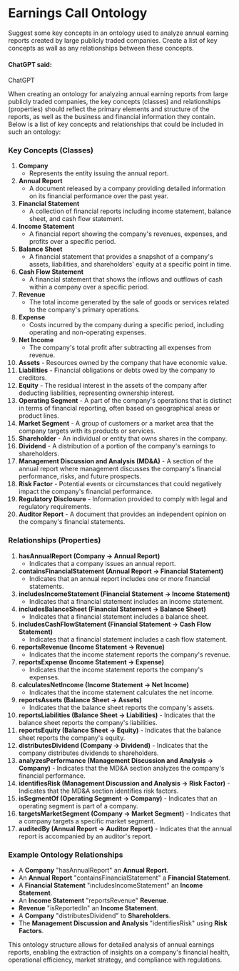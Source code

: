 # Earnings Call Ontology

Suggest some key concepts in an ontology used to analyze annual earning reports created by large publicly traded companies. Create a list of key concepts as wall as any relationships between these concepts.

#### ChatGPT said:

ChatGPT

When creating an ontology for analyzing annual earning reports from large publicly traded companies, the key concepts (classes) and relationships (properties) should reflect the primary elements and structure of the reports, as well as the business and financial information they contain. Below is a list of key concepts and relationships that could be included in such an ontology:

### Key Concepts (Classes)

1.  **Company**
    -   Represents the entity issuing the annual report.
2.  **Annual Report**
    -   A document released by a company providing detailed information on its financial performance over the past year.
3.  **Financial Statement**
    -   A collection of financial reports including income statement, balance sheet, and cash flow statement.
4.  **Income Statement**
    -   A financial report showing the company's revenues, expenses, and profits over a specific period.
5.  **Balance Sheet**
    -   A financial statement that provides a snapshot of a company's assets, liabilities, and shareholders' equity at a specific point in time.
6.  **Cash Flow Statement**
    -   A financial statement that shows the inflows and outflows of cash within a company over a specific period.
7.  **Revenue**
    -   The total income generated by the sale of goods or services related to the company's primary operations.
8.  **Expense**
    -   Costs incurred by the company during a specific period, including operating and non-operating expenses.
9.  **Net Income**
    -   The company's total profit after subtracting all expenses from revenue.
10.  **Assets**
    -   Resources owned by the company that have economic value.
11.  **Liabilities**
    -   Financial obligations or debts owed by the company to creditors.
12.  **Equity**
    -   The residual interest in the assets of the company after deducting liabilities, representing ownership interest.
13.  **Operating Segment**
    -   A part of the company's operations that is distinct in terms of financial reporting, often based on geographical areas or product lines.
14.  **Market Segment**
    -   A group of customers or a market area that the company targets with its products or services.
15.  **Shareholder**
    -   An individual or entity that owns shares in the company.
16.  **Dividend**
    -   A distribution of a portion of the company's earnings to shareholders.
17.  **Management Discussion and Analysis (MD&A)**
    -   A section of the annual report where management discusses the company's financial performance, risks, and future prospects.
18.  **Risk Factor**
    -   Potential events or circumstances that could negatively impact the company's financial performance.
19.  **Regulatory Disclosure**
    -   Information provided to comply with legal and regulatory requirements.
20.  **Auditor Report**
    -   A document that provides an independent opinion on the company's financial statements.

### Relationships (Properties)

1.  **hasAnnualReport (Company → Annual Report)**
    -   Indicates that a company issues an annual report.
2.  **containsFinancialStatement (Annual Report → Financial Statement)**
    -   Indicates that an annual report includes one or more financial statements.
3.  **includesIncomeStatement (Financial Statement → Income Statement)**
    -   Indicates that a financial statement includes an income statement.
4.  **includesBalanceSheet (Financial Statement → Balance Sheet)**
    -   Indicates that a financial statement includes a balance sheet.
5.  **includesCashFlowStatement (Financial Statement → Cash Flow Statement)**
    -   Indicates that a financial statement includes a cash flow statement.
6.  **reportsRevenue (Income Statement → Revenue)**
    -   Indicates that the income statement reports the company's revenue.
7.  **reportsExpense (Income Statement → Expense)**
    -   Indicates that the income statement reports the company's expenses.
8.  **calculatesNetIncome (Income Statement → Net Income)**
    -   Indicates that the income statement calculates the net income.
9.  **reportsAssets (Balance Sheet → Assets)**
    -   Indicates that the balance sheet reports the company's assets.
10.  **reportsLiabilities (Balance Sheet → Liabilities)**
    -   Indicates that the balance sheet reports the company's liabilities.
11.  **reportsEquity (Balance Sheet → Equity)**
    -   Indicates that the balance sheet reports the company's equity.
12.  **distributesDividend (Company → Dividend)**
    -   Indicates that the company distributes dividends to shareholders.
13.  **analyzesPerformance (Management Discussion and Analysis → Company)**
    -   Indicates that the MD&A section analyzes the company's financial performance.
14.  **identifiesRisk (Management Discussion and Analysis → Risk Factor)**
    -   Indicates that the MD&A section identifies risk factors.
15.  **isSegmentOf (Operating Segment → Company)**
    -   Indicates that an operating segment is part of a company.
16.  **targetsMarketSegment (Company → Market Segment)**
    -   Indicates that a company targets a specific market segment.
17.  **auditedBy (Annual Report → Auditor Report)**
    -   Indicates that the annual report is accompanied by an auditor's report.

### Example Ontology Relationships

-   A **Company** "hasAnnualReport" an **Annual Report**.
-   An **Annual Report** "containsFinancialStatement" a **Financial Statement**.
-   A **Financial Statement** "includesIncomeStatement" an **Income Statement**.
-   An **Income Statement** "reportsRevenue" **Revenue**.
-   **Revenue** "isReportedIn" an **Income Statement**.
-   A **Company** "distributesDividend" to **Shareholders**.
-   The **Management Discussion and Analysis** "identifiesRisk" using **Risk Factors**.

This ontology structure allows for detailed analysis of annual earnings reports, enabling the extraction of insights on a company's financial health, operational efficiency, market strategy, and compliance with regulations.